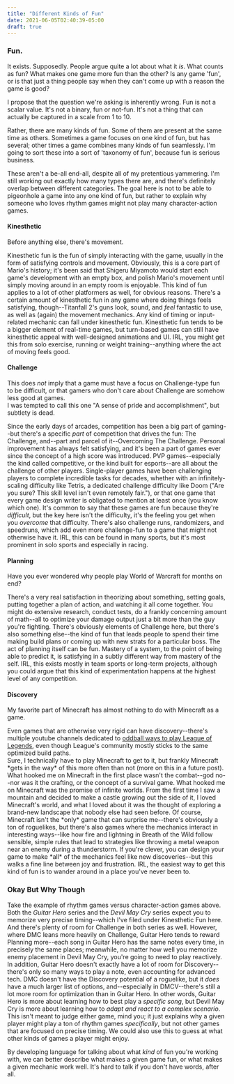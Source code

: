 ```yaml
---
title: "Different Kinds of Fun"
date: 2021-06-05T02:40:39-05:00
draft: true
---
```

### Fun.

It exists. Supposedly. People argue quite a lot about what it *is*. What counts as fun? What makes one game more fun than the other? Is any game 'fun', or is that just a thing people say when they can't come up with a reason the game is good?

I propose that the question we're asking is inherently wrong. Fun is not a scalar value. It's not a binary, fun or not-fun. It's not a thing that can actually be captured in a scale from 1 to 10.

Rather, there are many kinds of fun. Some of them are present at the same time as others. Sometimes a game focuses on one kind of fun, but has several; other times a game combines many kinds of fun seamlessly. I'm going to sort these into a sort of 'taxonomy of fun', because fun is serious business.

These aren't a be-all end-all, despite all of my pretentious yammering. I'm still working out exactly how many types there are, and there's definitely overlap between different categories. The goal here is not to be able to pigeonhole a game into any one kind of fun, but rather to explain why someone who loves rhythm games might not play many character-action games.

#### Kinesthetic
Before anything else, there's movement. 

Kinesthetic fun is the fun of simply interacting with the game, usually in the form of satisfying controls and movement. Obviously, this is a core part of Mario's history; it's been said that Shigeru Miyamoto would start each game's development with an empty box, and polish Mario's movement until simply moving around in an empty room is enjoyable. This kind of fun applies to a lot of other platformers as well, for obvious reasons. There's a certain amount of kinesthetic fun in any game where doing things feels satisfying, though--Titanfall 2's guns look, sound, and *feel* fantastic to use, as well as (again) the movement mechanics. Any kind of timing or input-related mechanic can fall under kinesthetic fun. Kinesthetic fun tends to be a bigger element of real-time games, but turn-based games can still have kinesthetic appeal with well-designed animations and UI. IRL, you might get this from solo exercise, running or weight training--anything where the act of moving feels good.

#### Challenge
<aside>This does <i>not</i> imply that a game must have a focus on Challenge-type fun to be difficult, or that gamers who don't care about Challenge are somehow less good at games.</aside>
I was tempted to call this one "A sense of pride and accomplishment", but subtlety is dead. 

Since the early days of arcades, competition has been a big part of gaming--but there's a specific *part* of competition that drives the fun: The Challenge, and--part and parcel of it--Overcoming The Challenge. Personal improvement has always felt satisfying, and it's been a part of games ever since the concept of a high score was introduced. PVP games--especially the kind called competitive, or the kind built for esports--are all about the challenge of other players. Single-player games have been challenging players to complete incredible tasks for decades, whether with an infinitely-scaling difficulty like Tetris, a dedicated challenge difficulty like Doom ("Are you sure? This skill level isn't even remotely fair."), or that one game that every game design writer is obligated to mention at least once (you know which one). It's common to say that these games are fun because they're *difficult*, but the key here isn't the difficulty, it's the feeling you get when you *overcome* that difficulty. There's also challenge runs, randomizers, and speedruns, which add even more challenge-fun to a game that might not otherwise have it. IRL, this can be found in many sports, but it's most prominent in solo sports and especially in racing.

#### Planning
Have you ever wondered why people play World of Warcraft for months on end?

There's a very real satisfaction in theorizing about something, setting goals, putting together a plan of action, and watching it all come together. You might do extensive research, conduct tests, do a frankly concerning amount of math--all to optimize your damage output just a bit more than the guy you're fighting. There's obviously elements of Challenge here, but there's also something else--the kind of fun that leads people to spend their time making build plans or coming up with new strats for a particular boss. The act of planning itself can be fun. Mastery of a system, to the point of being able to predict it, is satisfying in a subtly different way from mastery of the self. IRL, this exists mostly in team sports or long-term projects, although you could argue that this kind of experimentation happens at the highest level of any competition.

#### Discovery
My favorite part of Minecraft has almost nothing to do with Minecraft as a game.

<aside>Even games that are otherwise very rigid can have discovery--there's multiple youtube channels dedicated to <a href="https://www.youtube.com/watch?v=eUSRXZ_VcbY">oddball ways to play League of Legends</a>, even though League's community mostly sticks to the same optimized build paths.</aside>
Sure, I technically have to play Minecraft to get to it, but frankly Minecraft *gets in the way* of this more often than not (more on this in a future post). What hooked me on Minecraft in the first place wasn't the combat--god no--nor was it the crafting, or the concept of a survival game. What hooked me on Minecraft was the promise of infinite worlds. From the first time I saw a mountain and decided to make a castle growing out the side of it, I loved Minecraft's world, and what I loved about it was the thought of exploring a brand-new landscape that nobody else had seen before. Of course, Minecraft isn't the *only* game that can surprise me--there's obviously a ton of roguelikes, but there's also games where the mechanics interact in interesting ways--like how fire and lightning in Breath of the Wild follow sensible, simple rules that lead to strategies like throwing a metal weapon near an enemy during a thunderstorm. If you're clever, you can design your game to make *all* of the mechanics feel like new discoveries--but this walks a fine line between joy and frustration. IRL, the easiest way to get this kind of fun is to wander around in a place you've never been to.

### Okay But Why Though
Take the example of rhythm games versus character-action games above. Both the *Guitar Hero* series and the *Devil May Cry* series expect you to memorize very precise timing--which I've filed under Kinesthetic Fun here. And there's plenty of room for Challenge in both series as well. However, where DMC leans more heavily on Challenge, Guitar Hero tends to reward Planning more--each song in Guitar Hero has the same notes every time, in precisely the same places; meanwhile, no matter how well you memorize enemy placement in Devil May Cry, you're going to need to play reactively. In addition, Guitar Hero doesn't exactly have a lot of room for Discovery--there's only so many ways to play a note, even accounting for advanced tech. DMC doesn't have the Discovery potential of a roguelike, but it *does* have a much larger list of options, and--especially in DMCV--there's still a lot more room for optimization than in Guitar Hero. In other words, Guitar Hero is more about learning how to best play a *specific song*, but Devil May Cry is more about learning how to *adapt and react to a complex scenario*. This isn't meant to judge either game, mind you; it just explains why a given player might play a ton of rhythm games *specifically*, but not other games that are focused on precise timing. We could also use this to guess at what other kinds of games a player might enjoy.

By developing language for talking about what *kind* of fun you're working with, we can better describe what makes a given game fun, or what makes a given mechanic work well. It's hard to talk if you don't have words, after all.